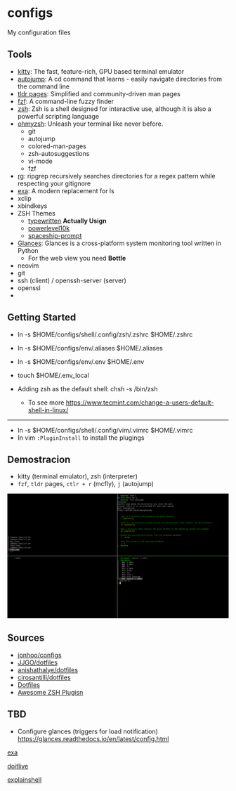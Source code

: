 # configs
My configuration files

## Tools

- [kitty](https://sw.kovidgoyal.net/kitty/): The fast, feature-rich, GPU based terminal emulator
- [autojump](https://github.com/wting/autojump): A cd command that learns - easily navigate directories from the command line
- [tldr pages](https://tldr.sh/): Simplified and community-driven man pages
- [fzf](https://github.com/junegunn/fzf): A command-line fuzzy finder
- [zsh](https://www.zsh.org/): Zsh is a shell designed for interactive use, although it is also a powerful scripting language
- [ohmyzsh](https://ohmyz.sh/): Unleash your terminal like  never before.
  - git
  - autojump
  - colored-man-pages
  - zsh-autosuggestions
  - vi-mode
  - fzf
- [rg](https://github.com/BurntSushi/ripgrep): ripgrep recursively searches directories for a regex pattern while respecting your gitignore
- [exa](https://the.exa.website/): A modern replacement for ls
- xclip
- xbindkeys
- ZSH Themes
  - [typewritten](https://github.com/reobin/typewritten)  **Actually Usign**
  - [powerlevel10k](https://github.com/romkatv/powerlevel10k)
  - [spaceship-prompt](https://github.com/spaceship-prompt/spaceship-prompt)
- [Glances](https://nicolargo.github.io/glances/): Glances is a cross-platform system monitoring tool written in Python
  - For the web view you need **Bottle**
- neovim
- git
- ssh (client) / openssh-server (server)
- openssl
- 

## Getting Started

- ln -s $HOME/configs/shell/.config/zsh/.zshrc $HOME/.zshrc
- ln -s $HOME/configs/env/.aliases $HOME/.aliases
- ln -s $HOME/configs/env/.env $HOME/.env
- touch $HOME/.env_local

- Adding zsh as the default shell: chsh -s /bin/zsh
  - To see more https://www.tecmint.com/change-a-users-default-shell-in-linux/

---

- ln -s $HOME/configs/shell/.config/vim/.vimrc  $HOME/.vimrc
- In vim `:PluginInstall` to install the plugings

## Demostracion

- kitty (terminal emulator), zsh (interpreter)
- `fzf`, `tldr` pages, `ctlr + r` (mcfly), `j` (autojump)

![Demostracion](https://raw.githubusercontent.com/dbremont/dbremont/main/docs/demostracion.png)

## Sources

- [jonhoo/configs](https://github.com/jonhoo/configs)
- [JJGO/dotfiles](https://github.com/JJGO/dotfiles)
- [anishathalye/dotfiles](https://github.com/anishathalye/dotfiles)
- [cirosantilli/dotfiles](https://github.com/cirosantilli/dotfiles)
- [Dotfiles](https://gitlab.com/dwt1/dotfiles)
- [Awesome ZSH Plugisn](https://github.com/unixorn/awesome-zsh-plugins)

## TBD

- Configure glances (triggers for load notification) https://glances.readthedocs.io/en/latest/config.html


[exa](https://the.exa.website/)

[doitlive](https://doitlive.readthedocs.io/en/stable/)

[explainshell](https://explainshell.com/)
